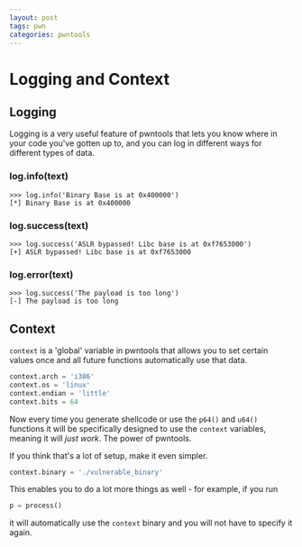 ```yaml
---
layout: post
tags: pwn
categories: pwntools
---
```


# Logging and Context

## Logging

Logging is a very useful feature of pwntools that lets you know where in your code you've gotten up to, and you can log in different ways for different types of data.

### log.info\(text\)

```text
>>> log.info('Binary Base is at 0x400000')
[*] Binary Base is at 0x400000
```

### log.success\(text\)

```text
>>> log.success('ASLR bypassed! Libc base is at 0xf7653000')
[+] ASLR bypassed! Libc base is at 0xf7653000
```

### log.error\(text\)

```text
>>> log.success('The payload is too long')
[-] The payload is too long
```

## Context

`context` is a 'global' variable in pwntools that allows you to set certain values once and all future functions automatically use that data.

```python
context.arch = 'i386'
context.os = 'linux'
context.endian = 'little'
context.bits = 64
```

Now every time you generate shellcode or use the `p64()` and `u64()` functions it will be specifically designed to use the `context` variables, meaning it will _just work_. The power of pwntools.  
  


If you think that's a lot of setup, make it even simpler.

```python
context.binary = './vulnerable_binary'
```

This enables you to do a lot more things as well - for example, if you run

```python
p = process()
```

it will automatically use the `context` binary and you will not have to specify it again.

